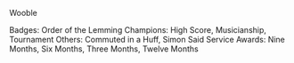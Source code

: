 Wooble

Badges: Order of the Lemming
Champions: High Score, Musicianship, Tournament
Others: Commuted in a Huff, Simon Said
Service Awards: Nine Months, Six Months, Three Months, Twelve Months

